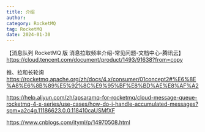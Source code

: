 ```yaml
---
title: 介绍
author:
category: RocketMQ
tag: RocketMQ
date: 2024-01-30
---
```


【消息队列 RocketMQ 版
消息拉取频率介绍-常见问题-文档中心-腾讯云】 https://cloud.tencent.com/document/product/1493/91638?from=copy


推、拉和长轮询 https://rocketmq.apache.org/zh/docs/4.x/consumer/01concept2#%E6%8E%A8%E6%8B%89%E5%92%8C%E9%95%BF%E8%BD%AE%E8%AF%A2


https://help.aliyun.com/zh/apsaramq-for-rocketmq/cloud-message-queue-rocketmq-4-x-series/use-cases/how-do-i-handle-accumulated-messages?spm=a2c4g.11186623.0.0.118410caUSMfXF


https://www.cnblogs.com/ityml/p/14970508.html